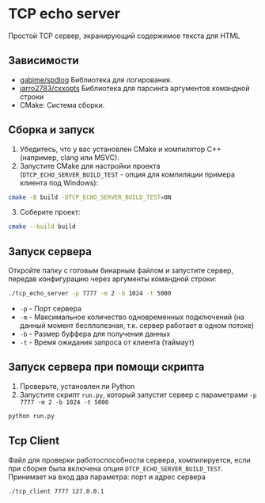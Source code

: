# TCP echo server
Простой TCP сервер, экранирующий содержимое текста для HTML

## Зависимости
* [gabime/spdlog](https://github.com/gabime/spdlog) Библиотека для логирования.
* [jarro2783/cxxopts](https://github.com/jarro2783/cxxopts) Библиотека для парсинга аргументов командной строки
* CMake: Система сборки.

## Сборка и запуск
1. Убедитесь, что у вас установлен CMake и компилятор C++ (например, clang или MSVC).
2. Запустите CMake для настройки проекта (`DTCP_ECHO_SERVER_BUILD_TEST` - опция для компиляции примера клиента под Windows):
```bash
cmake -B build -DTCP_ECHO_SERVER_BUILD_TEST=ON
```
3. Соберите проект:
```bash
cmake --build build
```

## Запуск сервера
Откройте папку с готовым бинарным файлом и запустите сервер, передав конфигурацию через аргументы командной строки:
```bash
./tcp_echo_server -p 7777 -m 2 -b 1024 -t 5000
```
* `-p` - Порт сервера
* `-m` - Максимальное количество одновременных подключений (на данный момент бесплолезная, т.к. сервер работает в одном потоке)
* `-b` - Размер буффера для получения данных
* `-t` - Время ожидания запроса от клиента (таймаут)

## Запуск сервера при помощи скрипта
1. Проверьте, установлен ли Python
2. Запустите скрипт `run.py`, который запустит сервер с параметрами `-p 7777 -m 2 -b 1024 -t 5000`
```bash
python run.py
```

## Tcp Client
Файл для проверки работоспособности сервера, компилируется, если при сборке была включена опция `DTCP_ECHO_SERVER_BUILD_TEST`. Принимает на вход два параметра: порт и адрес сервера
```bash
./tcp_client 7777 127.0.0.1
```
